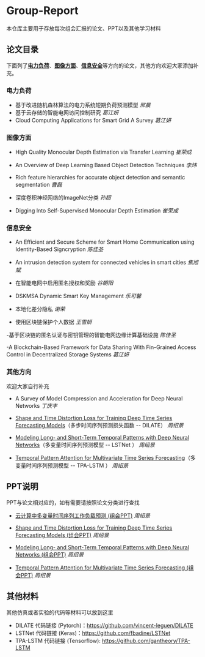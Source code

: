 # Group-Report
本仓库主要用于存放每次组会汇报的论文、PPT以及其他学习材料

## 论文目录
下面列了[**电力负荷**](#PowerLoad)、[**图像方面**](#ImageAspect)、[**信息安全**](#InformationSafety)等方向的论文，其他方向欢迎大家添加补充。

### 电力负荷
<span id = "PowerLoad"/>

* 基于改进随机森林算法的电力系统短期负荷预测模型	*邢晨*
* 基于云存储的智能电网访问控制研究       *葛江妍*
* Cloud Computing Applications for Smart Grid A Survey    *葛江妍*




### 图像方面
<span id = "ImageAspect"/>

- High Quality Monocular Depth Estimation via Transfer Learning	*崔荣成*

- An Overview of Deep Learning Based Object Detection Techniques	*李炜*

- Rich feature hierarchies for accurate object detection and semantic segmentation    *曹磊*

- 深度卷积神经网络的ImageNet分类   *孙超*

- Digging Into Self-Supervised Monocular Depth Estimation  *崔荣成*

  

### 信息安全
<span id = "InformationSafety"/>

- An Efficient and Secure Scheme for Smart Home Communication using Identity-Based Signcryption	*陈佳圣*
	
- An intrusion detection system for connected vehicles in smart cities	*焦旭斌*
	
- 在智能电网中启用匿名授权和奖励	*谷朝阳*
	
- DSKMSA Dynamic Smart Key Management	*乐可馨*
	
- 本地化差分隐私	*谢荣*

- 使用区块链保护个人数据  *王雪妍*

-基于区块链的匿名认证与密钥管理的智能电网边缘计算基础设施 *陈佳圣*

-A Blockchain-Based Framework for Data Sharing With Fin-Grained Access Control in Decentralized Storage Systems *葛江妍*

### 其他方向
欢迎大家自行补充

* A Survey of Model Compression and Acceleration for Deep Neural Networks	*丁庆丰*
  
* [Shape and Time Distortion Loss for Training Deep Time Series Forecasting Models](论文整理/其他方向/Shape&#32;and&#32;Time&#32;Distortion&#32;Loss&#32;for&#32;Training&#32;Deep&#32;Time&#32;Series&#32;Forecasting&#32;Models.pdf)（多步时间序列预测损失函数 -- DILATE）  *周绍景*

* [Modeling Long- and Short-Term Temporal Patterns with Deep Neural Networks](论文整理/其他方向/[LSTNet]Modeling&#32;Long-&#32;and&#32;Short-Term&#32;Temporal&#32;Patterns&#32;with&#32;Deep&#32;Neural&#32;Networks.pdf)（多变量时间序列预测模型 -- LSTNet ）   *周绍景*


* [Temporal Pattern Attention for Multivariate Time Series Forecasting](论文整理/其他方向/[TPA-LSTM]Temporal&#32;Pattern&#32;Attention&#32;for&#32;Multivariate&#32;Time&#32;Series&#32;Forecasting.pdf)（多变量时间序列预测模型 -- TPA-LSTM ）   *周绍景*




## PPT说明
PPT与论文相对应的，如有需要请按照论文分类进行查找

* [云计算中多变量时间序列工作负载预测 (组会PPT)](/PPT材料/其他方向/云计算中多变量时间序列工作负载预测.pptx)   *周绍景*

* [Shape and Time Distortion Loss for Training Deep Time Series Forecasting Models (组会PPT)](/PPT材料/其他方向/DILATE.pptx)  *周绍景*

* [Modeling Long- and Short-Term Temporal Patterns with Deep Neural Networks (组会PPT)](/PPT材料/其他方向/LSTNet.pdf)  *周绍景*

* [Temporal Pattern Attention for Multivariate Time Series Forecasting (组会PPT)](/PPT材料/其他方向/TPA-LSTM.pdf)  *周绍景*

## 其他材料
其他仿真或者实验的代码等材料可以放到这里

* DILATE 代码链接 (Pytorch)：https://github.com/vincent-leguen/DILATE
* LSTNet 代码链接 (Keras)：https://github.com/fbadine/LSTNet
* TPA-LSTM 代码链接 (Tensorflow): https://github.com/gantheory/TPA-LSTM
